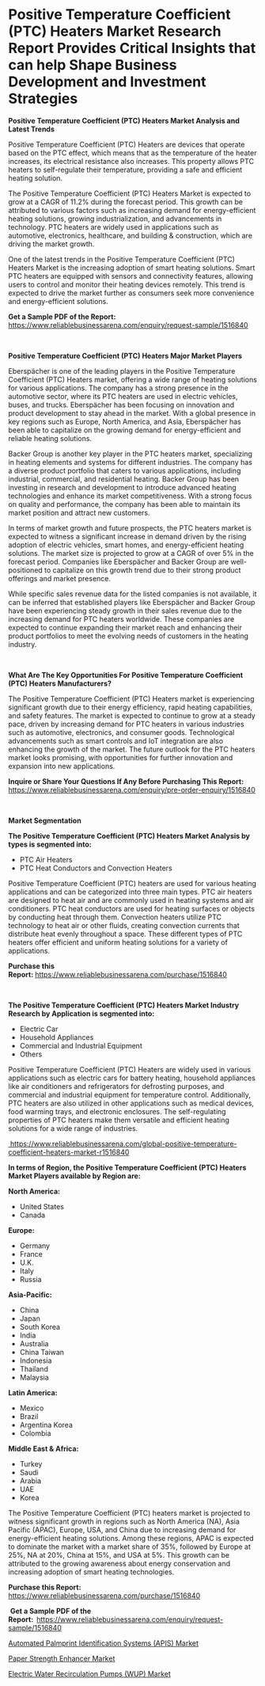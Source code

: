 <p><h1>Positive Temperature Coefficient (PTC) Heaters Market Research Report Provides Critical Insights that can help Shape Business Development and Investment Strategies</h1></p><p><strong>Positive Temperature Coefficient (PTC) Heaters Market Analysis and Latest Trends</strong></p>
<p><p>Positive Temperature Coefficient (PTC) Heaters are devices that operate based on the PTC effect, which means that as the temperature of the heater increases, its electrical resistance also increases. This property allows PTC heaters to self-regulate their temperature, providing a safe and efficient heating solution.</p><p>The Positive Temperature Coefficient (PTC) Heaters Market is expected to grow at a CAGR of 11.2% during the forecast period. This growth can be attributed to various factors such as increasing demand for energy-efficient heating solutions, growing industrialization, and advancements in technology. PTC heaters are widely used in applications such as automotive, electronics, healthcare, and building & construction, which are driving the market growth.</p><p>One of the latest trends in the Positive Temperature Coefficient (PTC) Heaters Market is the increasing adoption of smart heating solutions. Smart PTC heaters are equipped with sensors and connectivity features, allowing users to control and monitor their heating devices remotely. This trend is expected to drive the market further as consumers seek more convenience and energy-efficient solutions.</p></p>
<p><strong>Get a Sample PDF of the Report:&nbsp;</strong> <a href="https://www.reliablebusinessarena.com/enquiry/request-sample/1516840">https://www.reliablebusinessarena.com/enquiry/request-sample/1516840</a></p>
<p>&nbsp;</p>
<p><strong>Positive Temperature Coefficient (PTC) Heaters Major Market Players</strong></p>
<p><p>Eberspächer is one of the leading players in the Positive Temperature Coefficient (PTC) Heaters market, offering a wide range of heating solutions for various applications. The company has a strong presence in the automotive sector, where its PTC heaters are used in electric vehicles, buses, and trucks. Eberspächer has been focusing on innovation and product development to stay ahead in the market. With a global presence in key regions such as Europe, North America, and Asia, Eberspächer has been able to capitalize on the growing demand for energy-efficient and reliable heating solutions.</p><p>Backer Group is another key player in the PTC heaters market, specializing in heating elements and systems for different industries. The company has a diverse product portfolio that caters to various applications, including industrial, commercial, and residential heating. Backer Group has been investing in research and development to introduce advanced heating technologies and enhance its market competitiveness. With a strong focus on quality and performance, the company has been able to maintain its market position and attract new customers.</p><p>In terms of market growth and future prospects, the PTC heaters market is expected to witness a significant increase in demand driven by the rising adoption of electric vehicles, smart homes, and energy-efficient heating solutions. The market size is projected to grow at a CAGR of over 5% in the forecast period. Companies like Eberspächer and Backer Group are well-positioned to capitalize on this growth trend due to their strong product offerings and market presence.</p><p>While specific sales revenue data for the listed companies is not available, it can be inferred that established players like Eberspächer and Backer Group have been experiencing steady growth in their sales revenue due to the increasing demand for PTC heaters worldwide. These companies are expected to continue expanding their market reach and enhancing their product portfolios to meet the evolving needs of customers in the heating industry.</p></p>
<p>&nbsp;</p>
<p><strong>What Are The Key Opportunities For Positive Temperature Coefficient (PTC) Heaters Manufacturers?</strong></p>
<p><p>The Positive Temperature Coefficient (PTC) Heaters market is experiencing significant growth due to their energy efficiency, rapid heating capabilities, and safety features. The market is expected to continue to grow at a steady pace, driven by increasing demand for PTC heaters in various industries such as automotive, electronics, and consumer goods. Technological advancements such as smart controls and IoT integration are also enhancing the growth of the market. The future outlook for the PTC heaters market looks promising, with opportunities for further innovation and expansion into new applications.</p></p>
<p><strong>Inquire or Share Your Questions If Any Before Purchasing This Report:</strong> <a href="https://www.reliablebusinessarena.com/enquiry/pre-order-enquiry/1516840">https://www.reliablebusinessarena.com/enquiry/pre-order-enquiry/1516840</a></p>
<p>&nbsp;</p>
<p><strong>Market Segmentation</strong></p>
<p><strong>The Positive Temperature Coefficient (PTC) Heaters Market Analysis by types is segmented into:</strong></p>
<p><ul><li>PTC Air Heaters</li><li>PTC Heat Conductors and Convection Heaters</li></ul></p>
<p><p>Positive Temperature Coefficient (PTC) heaters are used for various heating applications and can be categorized into three main types. PTC air heaters are designed to heat air and are commonly used in heating systems and air conditioners. PTC heat conductors are used for heating surfaces or objects by conducting heat through them. Convection heaters utilize PTC technology to heat air or other fluids, creating convection currents that distribute heat evenly throughout a space. These different types of PTC heaters offer efficient and uniform heating solutions for a variety of applications.</p></p>
<p><strong>Purchase this Report:&nbsp;</strong><a href="https://www.reliablebusinessarena.com/purchase/1516840">https://www.reliablebusinessarena.com/purchase/1516840</a></p>
<p>&nbsp;</p>
<p><strong>The Positive Temperature Coefficient (PTC) Heaters Market Industry Research by Application is segmented into:</strong></p>
<p><ul><li>Electric Car</li><li>Household Appliances</li><li>Commercial and Industrial Equipment</li><li>Others</li></ul></p>
<p><p>Positive Temperature Coefficient (PTC) Heaters are widely used in various applications such as electric cars for battery heating, household appliances like air conditioners and refrigerators for defrosting purposes, and commercial and industrial equipment for temperature control. Additionally, PTC heaters are also utilized in other applications such as medical devices, food warming trays, and electronic enclosures. The self-regulating properties of PTC heaters make them versatile and efficient heating solutions for a wide range of industries.</p></p>
<p><a href="https://www.reliablebusinessarena.com/global-positive-temperature-coefficient-heaters-market-r1516840">&nbsp;https://www.reliablebusinessarena.com/global-positive-temperature-coefficient-heaters-market-r1516840</a></p>
<p><strong>In terms of Region, the Positive Temperature Coefficient (PTC) Heaters Market Players available by Region are:</strong></p>
<p>
    <p> <strong> North America: </strong>
        <ul>
            <li>United States</li>
            <li>Canada</li>
        </ul>
        </p> 
    <p> <strong> Europe: </strong>
        <ul>
            <li>Germany</li>
            <li>France</li>
            <li>U.K.</li>
            <li>Italy</li>
            <li>Russia</li>
        </ul>
        </p> 
    <p> <strong> Asia-Pacific: </strong>
        <ul>
            <li>China</li>
            <li>Japan</li>
            <li>South Korea</li>
            <li>India</li>
            <li>Australia</li>
            <li>China Taiwan</li>
            <li>Indonesia</li>
            <li>Thailand</li>
            <li>Malaysia</li>
        </ul>
        </p> 
    <p> <strong> Latin America: </strong>
        <ul>
            <li>Mexico</li>
            <li>Brazil</li>
            <li>Argentina Korea</li>
            <li>Colombia</li>
        </ul>
        </p> 
    <p> <strong> Middle East & Africa: </strong>
        <ul>
            <li>Turkey</li>
            <li>Saudi</li>
            <li>Arabia</li>
            <li>UAE</li>
            <li>Korea</li>
        </ul>
    </p>
    </p>
<p><p>The Positive Temperature Coefficient (PTC) heaters market is projected to witness significant growth in regions such as North America (NA), Asia Pacific (APAC), Europe, USA, and China due to increasing demand for energy-efficient heating solutions. Among these regions, APAC is expected to dominate the market with a market share of 35%, followed by Europe at 25%, NA at 20%, China at 15%, and USA at 5%. This growth can be attributed to the growing awareness about energy conservation and increasing adoption of smart heating technologies.</p></p>
<p><strong>Purchase this Report: </strong><a href="https://www.reliablebusinessarena.com/purchase/1516840">https://www.reliablebusinessarena.com/purchase/1516840</a></p>
<p>&nbsp;<strong>Get a Sample PDF of the Report:&nbsp;&nbsp;</strong><a href="https://www.reliablebusinessarena.com/enquiry/request-sample/1516840">https://www.reliablebusinessarena.com/enquiry/request-sample/1516840</a></p>
<p><strong></strong></p>
<p><p><a href="https://medium.com/@clairhane1992/automated-palmprint-identification-systems-apis-market-size-share-analysis-growth-trends-9db7e62c0176">Automated Palmprint Identification Systems (APIS) Market</a></p><p><a href="https://medium.com/@amyjacobi/paper-strength-enhancer-market-forecast-global-market-trends-and-analysis-from-2024-to-2031-51800a80dab7">Paper Strength Enhancer Market</a></p><p><a href="https://medium.com/@othaleffler24/electric-water-recirculation-pumps-wup-market-a-global-and-regional-analysis-focus-on-end-0b4c08133353">Electric Water Recirculation Pumps (WUP) Market</a></p></p>